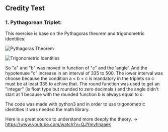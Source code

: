 ## Credity Test

### 1. Pythagorean Triplet:
This exercise is base on the Pythagoras theorem and trigonometric identities:

![Pythagoras Theorem](https://images.theconversation.com/files/182675/original/file-20170820-7959-9aaq6j.png?ixlib=rb-1.1.0&q=45&auto=format&w=1000&fit=clip)

![Trigonometric Identities](https://study.com/cimages/multimages/16/926405-ids4246826883428030385.png)

So "a" and "b" was moved in function of "c" and the 'angle'.
And the hypotenuse "c" increase in an interval of 335 to 500. The lower interval was choose because
the condition a < b < c is mandatory in the triplets so c must be at least 335 to achive that.
The round function was used to get an "integer" (is float type but rounded to zero decimals.)
and the angle didn't start at 1 because with the rounded function b is always equal to c.

The code was made with python3 and in order to use trigonometric identities It was needed the math library.

Here is a great source to understand more deeply the theory. -> https://www.youtube.com/watch?v=QJYmyhnaaek


